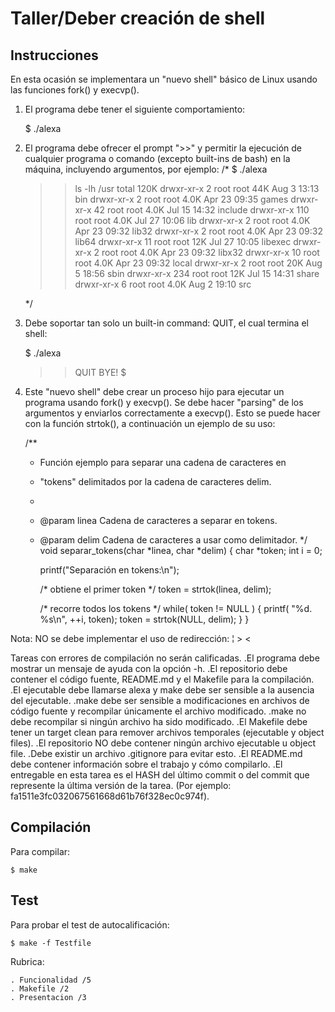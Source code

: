 # Taller/Deber creación de shell

## Instrucciones
En esta ocasión se implementara un "nuevo shell" básico de Linux usando las funciones fork() y execvp(). 
1. El programa debe tener el siguiente comportamiento:

	$ ./alexa
	>> 
2. El programa debe ofrecer el prompt ">>" y permitir la ejecución de cualquier programa o comando (excepto built-ins de bash) en la máquina, incluyendo argumentos, por ejemplo:
	/*
	$ ./alexa
	>>ls -lh /usr
	total 120K
	drwxr-xr-x   2 root root  44K Aug  3 13:13 bin
	drwxr-xr-x   2 root root 4.0K Apr 23 09:35 games
	drwxr-xr-x  42 root root 4.0K Jul 15 14:32 include
	drwxr-xr-x 110 root root 4.0K Jul 27 10:06 lib
	drwxr-xr-x   2 root root 4.0K Apr 23 09:32 lib32
	drwxr-xr-x   2 root root 4.0K Apr 23 09:32 lib64
	drwxr-xr-x  11 root root  12K Jul 27 10:05 libexec
	drwxr-xr-x   2 root root 4.0K Apr 23 09:32 libx32
	drwxr-xr-x  10 root root 4.0K Apr 23 09:32 local
	drwxr-xr-x   2 root root  20K Aug  5 18:56 sbin
	drwxr-xr-x 234 root root  12K Jul 15 14:31 share
	drwxr-xr-x   6 root root 4.0K Aug  2 19:10 src
	>>
	*/
	
3. Debe soportar tan solo un built-in command: QUIT, el cual termina el shell:

	$ ./alexa
	>>QUIT
	BYE!
	$ 

4. Este "nuevo shell" debe crear un proceso hijo para ejecutar un programa usando fork() y execvp(). Se debe hacer "parsing" de los argumentos y enviarlos correctamente a execvp(). 
Esto se puede hacer con la función strtok(), a continuación un ejemplo de su uso:

	/**
	* Función ejemplo para separar una cadena de caracteres en
	* "tokens" delimitados por la cadena de caracteres delim.
 	*
 	* @param linea Cadena de caracteres a separar en tokens.
 	* @param delim Cadena de caracteres a usar como delimitador.
 	*/
	void separar_tokens(char *linea, char *delim)
	{
		char *token;
		int i = 0;

		printf("Separación en tokens:\n");

		/* obtiene el primer token */
		token = strtok(linea, delim);

		/* recorre todos los tokens */
		while( token != NULL ) {
			printf( "%d. %s\n", ++i, token);
			token = strtok(NULL, delim);
		}
	}

Nota: NO se debe implementar el uso de redirección: ¦ > <

Tareas con errores de compilación no serán calificadas.
	.El programa debe mostrar un mensaje de ayuda con la opción -h.
	.El repositorio debe contener el código fuente, README.md y el Makefile para la compilación.
	.El ejecutable debe llamarse alexa y make debe ser sensible a la ausencia del ejecutable.
	.make debe ser sensible a modificaciones en archivos de código fuente y recompilar únicamente el archivo modificado.
	.make no debe recompilar si ningún archivo ha sido modificado.
	.El Makefile debe tener un target clean para remover archivos temporales (ejecutable y object files).
	.El repositorio NO debe contener ningún archivo ejecutable u object file.
	.Debe existir un archivo .gitignore para evitar esto.
	.El README.md debe contener información sobre el trabajo y cómo compilarlo.
	.El entregable en esta tarea es el HASH del último commit o del commit que represente la última versión de la tarea. (Por ejemplo: fa1511e3fc032067561668d61b76f328ec0c974f). 

## Compilación
Para compilar:
```
$ make
```
## Test
Para probar el test de autocalificación:
```
$ make -f Testfile
```
Rubrica:

	. Funcionalidad /5
	. Makefile /2
	. Presentacion /3

